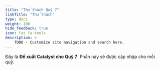 ```yaml
---
title: "Thử thách Quỹ 7"
linkTitle: "Thử thách"
type: docs
weight: 100
hide_feedback: true
icon: fas fa-tools
description: >
    TODO - Customize site navigation and search here.  
---
```


<!-- This index page is yet to be udated.  -->
Đây là **Đề xuất Catalyst cho Quỹ 7**. Phần này sẽ được cập nhập cho mỗi quỹ.
